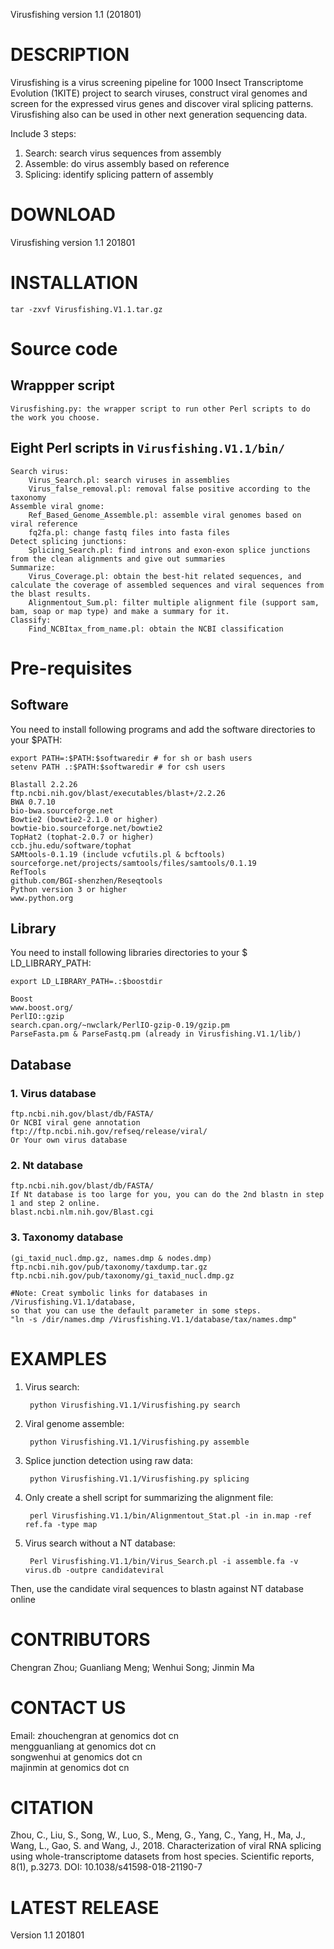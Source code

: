 Virusfishing version 1.1 (201801)

# DESCRIPTION

Virusfishing is a virus screening pipeline for 1000 Insect Transcriptome Evolution (1KITE) project to search viruses, construct viral genomes and screen for the expressed virus genes and discover viral splicing patterns. Virusfishing also can be used in other next generation sequencing data. 

Include 3 steps: 
 1. Search:   search virus sequences from assembly
 2. Assemble: do virus assembly based on reference
 3. Splicing: identify splicing pattern of assembly

# DOWNLOAD
Virusfishing version 1.1 201801

# INSTALLATION

	tar -zxvf Virusfishing.V1.1.tar.gz

# Source code
## Wrappper script
	Virusfishing.py: the wrapper script to run other Perl scripts to do the work you choose.

## Eight Perl scripts in `Virusfishing.V1.1/bin/`
	Search virus:
		Virus_Search.pl: search viruses in assemblies
		Virus_false_removal.pl: removal false positive according to the taxonomy
	Assemble viral gnome:
		Ref_Based_Genome_Assemble.pl: assemble viral genomes based on viral reference
		fq2fa.pl: change fastq files into fasta files
	Detect splicing junctions:
		Splicing_Search.pl: find introns and exon-exon splice junctions from the clean alignments and give out summaries
	Summarize:
		Virus_Coverage.pl: obtain the best-hit related sequences, and calculate the coverage of assembled sequences and viral sequences from the blast results.
		Alignmentout_Sum.pl: filter multiple alignment file (support sam, bam, soap or map type) and make a summary for it.
	Classify:
		Find_NCBItax_from_name.pl: obtain the NCBI classification

# Pre-requisites
## Software
You need to install following programs and add the software directories to your $PATH:

	export PATH=:$PATH:$softwaredir # for sh or bash users
	setenv PATH .:$PATH:$softwaredir # for csh users

	Blastall 2.2.26
	ftp.ncbi.nih.gov/blast/executables/blast+/2.2.26
	BWA 0.7.10
	bio-bwa.sourceforge.net
	Bowtie2 (bowtie2-2.1.0 or higher)
	bowtie-bio.sourceforge.net/bowtie2
	TopHat2 (tophat-2.0.7 or higher)
	ccb.jhu.edu/software/tophat
	SAMtools-0.1.19 (include vcfutils.pl & bcftools)
	sourceforge.net/projects/samtools/files/samtools/0.1.19
	RefTools
	github.com/BGI-shenzhen/Reseqtools
	Python version 3 or higher
	www.python.org

## Library
You need to install following libraries directories to your $ LD_LIBRARY_PATH:
	
	export LD_LIBRARY_PATH=.:$boostdir

	Boost
	www.boost.org/
	PerlIO::gzip
	search.cpan.org/~nwclark/PerlIO-gzip-0.19/gzip.pm
	ParseFasta.pm & ParseFastq.pm (already in Virusfishing.V1.1/lib/)

## Database
### 1. Virus database

	ftp.ncbi.nih.gov/blast/db/FASTA/
	Or NCBI viral gene annotation
	ftp://ftp.ncbi.nih.gov/refseq/release/viral/
	Or Your own virus database
	
### 2. Nt database

	ftp.ncbi.nih.gov/blast/db/FASTA/
	If Nt database is too large for you, you can do the 2nd blastn in step 1 and step 2 online. 
	blast.ncbi.nlm.nih.gov/Blast.cgi
	
### 3. Taxonomy database

	(gi_taxid_nucl.dmp.gz, names.dmp & nodes.dmp)
	ftp.ncbi.nih.gov/pub/taxonomy/taxdump.tar.gz
	ftp.ncbi.nih.gov/pub/taxonomy/gi_taxid_nucl.dmp.gz
	
	#Note: Creat symbolic links for databases in /Virusfishing.V1.1/database, 
	so that you can use the default parameter in some steps. 
	"ln -s /dir/names.dmp /Virusfishing.V1.1/database/tax/names.dmp"

# EXAMPLES
1. Virus search: 
	
		python Virusfishing.V1.1/Virusfishing.py search 
	
2. Viral genome assemble:
	
		python Virusfishing.V1.1/Virusfishing.py assemble
	
3. Splice junction detection using raw data:
	
		python Virusfishing.V1.1/Virusfishing.py splicing

4. Only create a shell script for summarizing the alignment file:

		perl Virusfishing.V1.1/bin/Alignmentout_Stat.pl -in in.map -ref ref.fa -type map
	
5. Virus search without a NT database:

		Perl Virusfishing.V1.1/bin/Virus_Search.pl -i assemble.fa -v virus.db -outpre candidateviral

Then, use the candidate viral sequences to blastn against NT database online

# CONTRIBUTORS
Chengran Zhou; Guanliang Meng; Wenhui Song; Jinmin Ma

# CONTACT US
Email: zhouchengran at genomics dot cn   
       mengguanliang at genomics dot cn   
       songwenhui at genomics dot cn   
       majinmin at genomics dot cn

# CITATION
Zhou, C., Liu, S., Song, W., Luo, S., Meng, G., Yang, C., Yang, H., Ma, J., Wang, L., Gao, S. and Wang, J., 2018. Characterization of viral RNA splicing using whole-transcriptome datasets from host species. Scientific reports, 8(1), p.3273.
DOI: 10.1038/s41598-018-21190-7

# LATEST RELEASE
Version 1.1 201801


